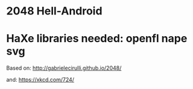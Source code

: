 2048 Hell-Android
========
HaXe libraries needed:
openfl
nape
svg
========
Based on:
http://gabrielecirulli.github.io/2048/

and:
https://xkcd.com/724/
